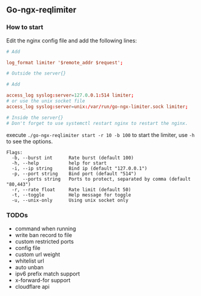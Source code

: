 ## Go-ngx-reqlimiter

### How to start

Edit the nginx config file and add the following lines:

```conf
# Add 

log_format limiter '$remote_addr $request'; 

# Outside the server{}

# Add

access_log syslog:server=127.0.0.1:514 limiter;
# or use the unix socket file
access_log syslog:server=unix:/var/run/go-ngx-limiter.sock limiter;   

# Inside the server{}
# Don't forget to use systemctl restart nginx to restart the nginx.
```

execute `./go-ngx-reqlimiter start -r 10 -b 100` to start the limiter, use `-h` to see the options.

```
Flags:
  -b, --burst int      Rate burst (default 100)
  -h, --help           help for start
  -i, --ip string      Bind ip (default "127.0.0.1")
  -p, --port string    Bind port (default "514")
      --ports string   Ports to protect, separated by comma (default "80,443")
  -r, --rate float     Rate limit (default 50)
  -t, --toggle         Help message for toggle
  -u, --unix-only      Using unix socket only
``` 

### TODOs

- command when running
- write ban record to file
- custom restricted ports
- config file
- custom url weight
- whitelist url
- auto unban
- ipv6 prefix match support
- x-forward-for support
- cloudflare api
